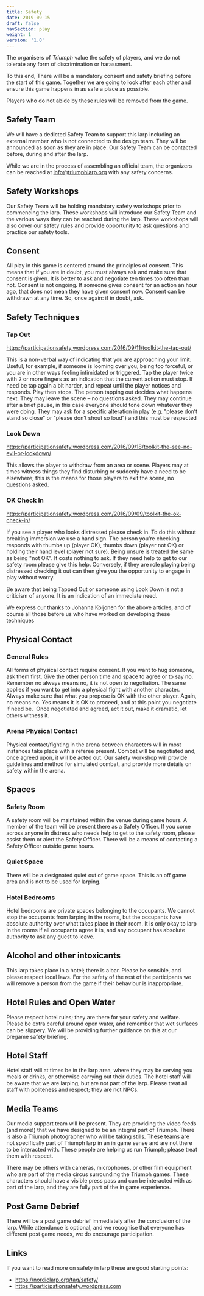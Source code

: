 ```yaml
---
title: Safety
date: 2019-09-15
draft: false
navSection: play
weight: 1
version: '1.0'
---
```


The organisers of *Triumph* value the safety of players, and we do not tolerate
any form of discrimination or harassment. <!--more-->

To this end, There will be a mandatory consent and safety briefing before the 
start of this game. Together we are going to look after each other and ensure 
this game happens in as safe a place as possible.

Players who do not abide by these rules will be removed from the game.

## Safety Team

We will have a dedicted Safety Team to support this larp including an external
member who is not connected to the design team. They will be announced as soon
as they are in place. Our Safety Team can be contacted before, during and
after the larp.

While we are in the process of assembling an official team, the organizers can
be reached at [info@triumphlarp.org](mailto:info@triumphlarp.com) with any
safety concerns.

## Safety Workshops

Our Safety Team will be holding mandatory safety workshops prior to commencing
the larp. These workshops will introduce our Safety Team and the various ways
they can be reached during the larp. These workshops will also cover our
safety rules and provide opportunity to ask questions and practice our safety
tools.

## Consent

All play in this game is centered around the principles of consent.  This
means that if you are in doubt, you must always ask and make sure that consent
is given. It is better to ask and negotiate ten times too often than not. Consent
is not ongoing.  If someone gives consent for an action an hour ago, that does not
mean they have given consent now.  Consent can be withdrawn at any time.  So, once
again: if in doubt, ask.

## Safety Techniques

### Tap Out

<a href="https://participationsafety.wordpress.com/2016/09/11/toolkit-the-tap-out/" target="_blank">https://<i></i>participationsafety.wordpress.com/2016/09/11/toolkit-the-tap-out/</a>

This is a non-verbal way of indicating that you are approaching your limit.
Useful, for example, if someone is looming over you, being too forceful, or
you are in other ways feeling intimidated or triggered. Tap the player twice
with 2 or more fingers as an indication that the current action must stop. If
need be tap again a bit harder, and repeat until the player notices and
responds. Play then stops. The person tapping out decides what happens next.
They may leave the scene – no questions asked. They may continue after a brief
pause, in this case everyone should tone down whatever they were doing. They
may ask for a specific alteration in play (e.g. "please don’t stand so close"
or "please don’t shout so loud") and this must be respected

### Look Down

<a href="https://participationsafety.wordpress.com/2016/09/18/toolkit-the-see-no-evil-or-lookdown/" target="_blank">https://<i></i>participationsafety.wordpress.com/2016/09/18/toolkit-the-see-no-evil-or-lookdown/</a>

This allows the player to withdraw from an area or scene. Players may at
times witness things they find disturbing or suddenly have a need to be
elsewhere; this is the means for those players to exit the scene, no questions
asked.

### OK Check In

<a href="https://participationsafety.wordpress.com/2016/09/09/toolkit-the-ok-check-in/" target="_blank">https://<i></i>participationsafety.wordpress.com/2016/09/09/toolkit-the-ok-check-in/</a>

If you see a player who looks distressed please check in. To do this without
breaking immersion we use a hand sign. The person you’re checking responds
with thumbs up (player OK), thumbs down (player not OK) or holding their hand
level (player not sure). Being unsure is treated the same as being "not OK".
It costs nothing to ask. If they need help to get to our safety room please
give this help. Conversely, if they are role playing being distressed
checking it out can then give you the opportunity to engage in play without
worry.

Be aware that being Tapped Out or someone using Look Down is not a criticism
of anyone. It is an indication of an immediate need.

We express our thanks to Johanna Koljonen for the above articles, and of
course all those before us who have worked on developing these techniques

## Physical Contact

### General Rules

All forms of physical contact require consent. If you want to hug someone,
ask them first. Give the other person time and space to agree or to say no. 
Remember no always means no, it is not open to negotiation. The same applies
if you want to get into a physical fight with another character. Always make
sure that what you propose is OK with the other player. Again, no means no.
Yes means it is OK to proceed, and at this point you negotiate if need be. 
Once negotiated and agreed, act it out, make it dramatic, let others witness
it.

### Arena Physical Contact

Physical contact/fighting in the arena between characters will in most
instances take place with a referee present. Combat will be negotiated and,
once agreed upon, it will be acted out. Our safety workshop will provide
guidelines and method for simulated combat, and provide more details on safety
within the arena.

## Spaces

### Safety Room

A safety room will be maintained within the venue during game hours. A member
of the team will be present there as a Safety Officer. If you come across
anyone in distress who needs help to get to the safety room, please assist
them or alert the Safety Officer. There will be a means of contacting a Safety
Officer outside game hours.

### Quiet Space

There will be a designated quiet out of game space. This is an off game area
and is not to be used for larping.

### Hotel Bedrooms

Hotel bedrooms are private spaces belonging to the occupants. We cannot stop
the occupants from larping in the rooms, but the occupants have absolute
authority over what takes place in their room. It is only okay to larp in the
rooms if all occupants agree it is, and any occupant has absolute authority to
ask any guest to leave.

## Alcohol and other intoxicants

This larp takes place in a hotel; there is a bar. Please be sensible, and
please respect local laws. For the safety of the rest of the participants we
will remove a person from the game if their behaviour is inappropriate.

## Hotel Rules and Open Water

Please respect hotel rules; they are there for your safety and welfare. 
Please be extra careful around open water, and remember that wet surfaces can
be slippery. We will be providing further guidance on this at our pregame
safety briefing.

## Hotel Staff

Hotel staff will at times be in the larp area, where they may be serving you
meals or drinks, or otherwise carrying out their duties. The hotel staff will
be aware that we are larping, but are not part of the larp. Please treat all
staff with politeness and respect; they are not NPCs.

## Media Teams

Our media support team will be present. They are providing the video feeds
(and more!) that we have designed to be an integral part of Triumph. There
is also a Triumph photographer who will be taking stills. These teams are not
specifically part of Triumph larp in an in game sense and are not there to be
interacted with.  These people are helping us run Triumph; please treat them
with respect.

There may be others with cameras, microphones, or other film equipment who are
part of the media circus surrounding the Triumph games. These characters should
have a visible press pass and can be interacted with as part of the larp, and 
they are fully part of the in game experience.

## Post Game Debrief

There will be a post game debrief immediately after the conclusion of the
larp. While attendance is optional, and we recognise that everyone has
different post game needs, we do encourage participation.

## Links

If you want to read more on safety in larp these are good starting points:

* <a href="https://nordiclarp.org/tag/safety/" target="_blank">https://<i></i>nordiclarp.org/tag/safety/</a>
* <a href="https://participationsafety.wordpress.com" target="_blank">https://<i></i>participationsafety.wordpress.com</a>
